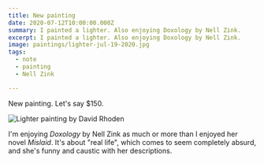 ```yaml
---
title: New painting
date: 2020-07-12T10:00:00.000Z
summary: I painted a lighter. Also enjoying Doxology by Nell Zink.
excerpt: I painted a lighter. Also enjoying Doxology by Nell Zink.
image: paintings/lighter-jul-19-2020.jpg
tags:
  - note 
  - painting
  - Nell Zink

---
```


New painting. Let's say $150.

![Lighter painting by David Rhoden](/static/img/paintings/lighter-jul-19-2020.jpg "Lighter painting by David Rhoden")

I'm enjoying _Doxology_ by Nell Zink as much or more than I enjoyed her novel _Mislaid_. It's about "real life", which comes to seem completely absurd, and she's funny and caustic with her descriptions.